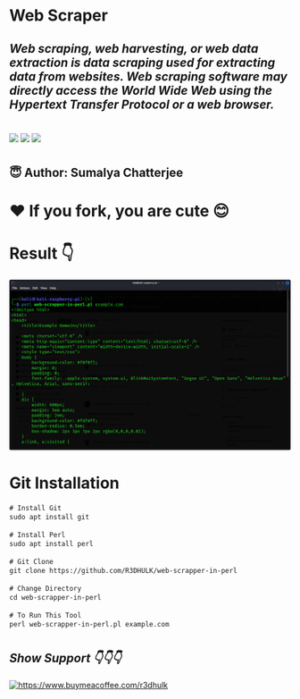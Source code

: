 <h1><b>Web Scraper</b></h1>
<h2><i>Web scraping, web harvesting, or web data extraction is data scraping used for extracting data from websites. Web scraping software may directly access the World Wide Web using the Hypertext Transfer Protocol or a web browser. </h1></i>

#
<img src="https://img.shields.io/badge/Perl-lightpink"> <img src="https://img.shields.io/badge/Licence-MIT-yellowgreen"> <img src="https://img.shields.io/badge/Download-Now-green"></a>

#
<h2><b> 😇 Author: Sumalya Chatterjee </b></h2>

#
<h1><b>❤️ If you fork, you are cute 😊</b></h1>

#

<h1><b>Result 👇</b></h1>

![Web Scrapper](web-scraper-in-perl.png)

#

<h1><b>Git Installation </h1></b>

```
# Install Git
sudo apt install git

# Install Perl
sudo apt install perl

# Git Clone
git clone https://github.com/R3DHULK/web-scrapper-in-perl

# Change Directory
cd web-scrapper-in-perl

# To Run This Tool
perl web-scrapper-in-perl.pl example.com

```

#
<h2><b><i> Show Support 👇👇👇</b></i> </h2>
<a href="https://www.buymeacoffee.com/r3dhulk"> <img align="center" src="https://cdn.buymeacoffee.com/buttons/v2/default-yellow.png" height="50" width="210" alt="https://www.buymeacoffee.com/r3dhulk" /></a><br><br>
